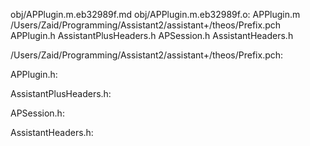 obj/APPlugin.m.eb32989f.md obj/APPlugin.m.eb32989f.o: APPlugin.m \
  /Users/Zaid/Programming/Assistant2/assistant+/theos/Prefix.pch \
  APPlugin.h AssistantPlusHeaders.h APSession.h AssistantHeaders.h

/Users/Zaid/Programming/Assistant2/assistant+/theos/Prefix.pch:

APPlugin.h:

AssistantPlusHeaders.h:

APSession.h:

AssistantHeaders.h:
